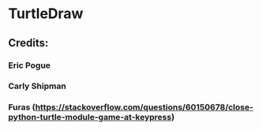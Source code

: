 # TurtleDraw

## Credits:
### Eric Pogue
### Carly Shipman
### Furas (https://stackoverflow.com/questions/60150678/close-python-turtle-module-game-at-keypress)
